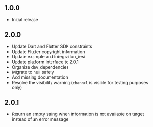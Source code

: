 ## 1.0.0

* Initial release

## 2.0.0

* Update Dart and Flutter SDK constraints
* Update Flutter copyright information
* Update example and integration_test
* Update platform interface to 2.0.1
* Organize dev_dependencies
* Migrate to null safety
* Add missing documentation
* Resolve the visibility warning (`channel` is visible for testing purposes only)

## 2.0.1

* Return an empty string when information is not available on target instead of an error message